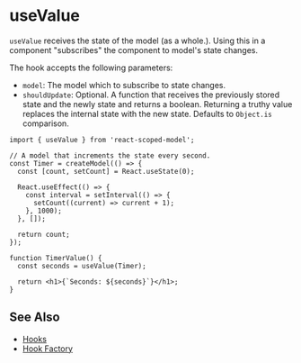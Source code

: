 # useValue

`useValue` receives the state of the model (as a whole.). Using this in a component "subscribes" the component to model's state changes.

The hook accepts the following parameters:
- `model`: The model which to subscribe to state changes.
- `shouldUpdate`: Optional. A function that receives the previously stored state and the newly state and returns a boolean. Returning a truthy value replaces the internal state with the new state. Defaults to `Object.is` comparison.


```tsx
import { useValue } from 'react-scoped-model';

// A model that increments the state every second.
const Timer = createModel(() => {
  const [count, setCount] = React.useState(0);

  React.useEffect(() => {
    const interval = setInterval(() => {
      setCount((current) => current + 1);
    }, 1000);
  }, []);

  return count;
});

function TimerValue() {
  const seconds = useValue(Timer);

  return <h1>{`Seconds: ${seconds}`}</h1>;
}
````

## See Also
- [Hooks](/packages/react-scoped-model/hooks/README.md)
- [Hook Factory](/packages/react-scoped-model/docs/hook-factory.md)
